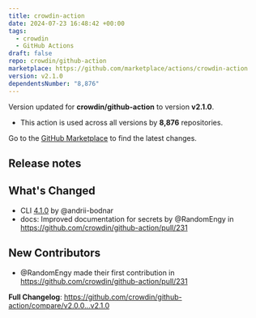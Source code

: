 ```yaml
---
title: crowdin-action
date: 2024-07-23 16:48:42 +00:00
tags:
  - crowdin
  - GitHub Actions
draft: false
repo: crowdin/github-action
marketplace: https://github.com/marketplace/actions/crowdin-action
version: v2.1.0
dependentsNumber: "8,876"
---
```



Version updated for **crowdin/github-action** to version **v2.1.0**.
- This action is used across all versions by **8,876** repositories.

Go to the [GitHub Marketplace](https://github.com/marketplace/actions/crowdin-action) to find the latest changes.

## Release notes

## What's Changed

* CLI [4.1.0](https://github.com/crowdin/crowdin-cli/releases/tag/4.1.0) by @andrii-bodnar
* docs: Improved documentation for secrets by @RandomEngy in https://github.com/crowdin/github-action/pull/231

## New Contributors
* @RandomEngy made their first contribution in https://github.com/crowdin/github-action/pull/231

**Full Changelog**: https://github.com/crowdin/github-action/compare/v2.0.0...v2.1.0
